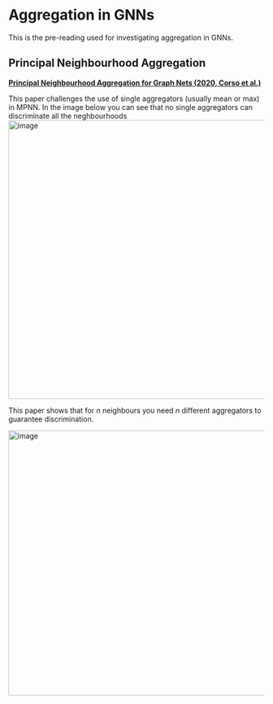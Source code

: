# Aggregation in GNNs 

This is the pre-reading used for investigating aggregation in GNNs.

## Principal Neighbourhood Aggregation
**[Principal Neighbourhood Aggregation for Graph Nets (2020, Corso et al.)](https://arxiv.org/pdf/2004.05718.pdf)**

This paper challenges the use of single aggregators (usually mean or max) in MPNN. In the image below you can see that no single aggregators can discriminate all the neghbourhoods
<img width="548" alt="image" src="https://user-images.githubusercontent.com/64110421/195933265-2363bc73-1af1-411f-88b5-24af571d9ddb.png">

This paper shows that for $n$ neighbours you need $n$ different aggregators to guarantee discrimination.

<img width="521" alt="image" src="https://user-images.githubusercontent.com/64110421/195933928-c2b330e8-e91c-46a1-bbf4-f87e667562d7.png">

